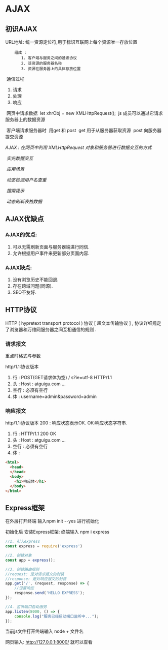 # **AJAX**

## 初识AJAX

 URL地址: 统一资源定位符,用于标识互联网上每个资源唯一存放位置
    
        组成 : 
           1. 客户端与服务之间的通讯协议
           2. 该资源的服务器名称
           3. 资源在服务器上的具体存放位置


​    通信过程

1. 请求
2. 处理
3. 响应 


​        网页中请求数据
​        let xhrObj = new XMLHttpRequest();
​        js 成员可以通过它请求服务器上的数据资源
​    

​         客户端请求服务器时
​         用get 和 post
​         get 用于从服务器获取资源
​         post 向服务器提交资源



 *AJAX : 在网页中利用 XMLHttpRequest 对象和服务器进行数据交互的方式*

​    *实先数据交互*



​    *应用场景*

​    *动态检测用户名查重*

​    *搜索提示*

​    *动态刷新表格数据*





## AJAX优缺点

### AJAX的优点:

1. 可以无需刷新页面与服务器端进行同信.
2. 允许根据用户事件来更新部分页面内容.

### AJAX缺点:

1. 没有浏览历史不能回退.
2. 存在跨域问题(同源).
3. SEO不友好.



## HTTP协议

HTTP ( hypretext transport protocol )  协议 [ 超文本传输协议 ] , 协议详细规定了浏览器和万维网服务器之间互相通信的规则 . 

### 请求报文

重点时格式与参数

http/1.1:协议版本

1. 行 : POST(GET请求体为空)   /   s?ie=utf-8   HTTP/1.1
2. 头 : Host : atguigu.com ...
3. 空行  : 必须有空行
4. 体 : username=admin&password=admin



### 响应报文

http/1.1:协议版本    200 : 响应状态表示OK.   OK:响应状态字符串.

1. 行 :  HTTP/1.1 200   OK
2. 头 : Host : atguigu.com ...
3. 空行   : 必须有空行
4. 体 : 

```html
<html>
  <head>
  </head>
  <body>
  	<h1>响应体</h1>
  </body>
</html>
```

## Express框架

在外层打开终端 输入npm init --yes 进行初始化

初始化后  安装Express框架:  终端输入 npm i express

```javascript
//1. 引入express
const express = require('express')

//2. 创建对象
const app = express();

//3. 创建路由规则
//request: 是对请求报文的封装
//response: 是对响应报文的封装
app.get('/', (request, response) => {
    //设置响应
    response.send('HELLO EXPRESS');
});

//4. 监听端口启动服务
app.listen(8000, () => {
    console.log("服务已经启动端口监听中...");
});
```

当前js文件打开终端输入 node + 文件名

网页输入: http://127.0.0.1:8000/ 就可以查看



